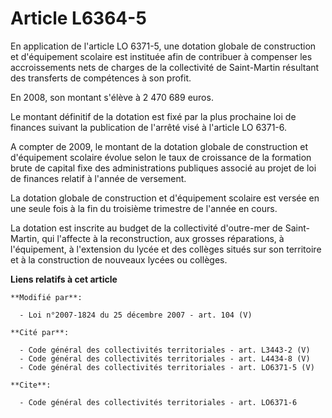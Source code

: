 # Article L6364-5

En application de l'article LO 6371-5, une dotation globale de construction et d'équipement scolaire est instituée afin de
contribuer à compenser les accroissements nets de charges de la collectivité de Saint-Martin résultant des transferts de
compétences à son profit. 

En 2008, son montant s'élève à 2 470 689 euros. 

Le montant définitif de la dotation est fixé par la plus prochaine loi de finances suivant la publication de l'arrêté visé à
l'article LO 6371-6.

A compter de 2009, le montant de la dotation globale de construction et d'équipement scolaire évolue selon le taux de
croissance de la formation brute de capital fixe des administrations publiques associé au projet de loi de finances relatif à
l'année de versement. 

La dotation globale de construction et d'équipement scolaire est versée en une seule fois à la fin du troisième trimestre de
l'année en cours. 

La dotation est inscrite au budget de la collectivité d'outre-mer de Saint-Martin, qui l'affecte à la reconstruction, aux
grosses réparations, à l'équipement, à l'extension du lycée et des collèges situés sur son territoire et à la construction de
nouveaux lycées ou collèges.

**Liens relatifs à cet article**

	**Modifié par**:

	  - Loi n°2007-1824 du 25 décembre 2007 - art. 104 (V)

	**Cité par**:

	  - Code général des collectivités territoriales - art. L3443-2 (V)
	  - Code général des collectivités territoriales - art. L4434-8 (V)
	  - Code général des collectivités territoriales - art. LO6371-5 (V)

	**Cite**:

	  - Code général des collectivités territoriales - art. LO6371-6
